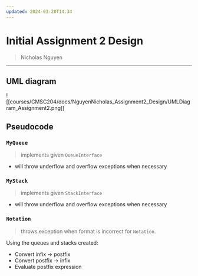 ```yaml
---
updated: 2024-03-20T14:34
---
```

# Initial Assignment 2 Design
> Nicholas Nguyen
___
## UML diagram
![[courses/CMSC204/docs/NguyenNicholas_Assignment2_Design/UMLDiagram_Assignment2.png]]

## Pseudocode


### `MyQueue`
> implements given `QueueInterface`
- will throw underflow and overflow exceptions when necessary

### `MyStack`
> implements given `StackInterface`
- will throw underflow and overflow exceptions when necessary


### `Notation`
> throws exception when format is incorrect for `Notation`.

Using the queues and stacks created:
- Convert infix -> postfix
- Convert postfix -> infix
- Evaluate postfix expression